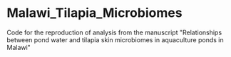 # Malawi_Tilapia_Microbiomes
Code for the reproduction of analysis from the manuscript "Relationships between pond water and tilapia skin microbiomes in aquaculture ponds in Malawi"
